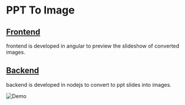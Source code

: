 # PPT To Image

## [Frontend](https://github.com/coderman-401/resumable-file-upload/tree/master/frontend)
  frontend is developed in angular to preview the slideshow of converted images.
## [Backend](https://github.com/coderman-401/resumable-file-upload/tree/master/backend)
  backend is developed in nodejs to convert to ppt slides into images.

![Demo](https://media.giphy.com/media/7OBhOlPYU77fRcxlRI/giphy.gif)


